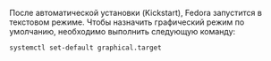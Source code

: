 После автоматической установки (Kickstart), Fedora запустится в текстовом режиме. Чтобы назначить графический режим по умолчанию, необходимо выполнить следующую команду:

```bash
systemctl set-default graphical.target
```
